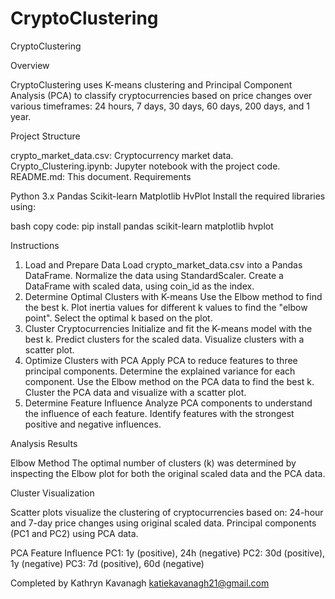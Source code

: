 # CryptoClustering

CryptoClustering

Overview

CryptoClustering uses K-means clustering and Principal Component Analysis (PCA) to classify cryptocurrencies based on price changes over various timeframes: 24 hours, 7 days, 30 days, 60 days, 200 days, and 1 year.

Project Structure

crypto_market_data.csv: Cryptocurrency market data.
Crypto_Clustering.ipynb: Jupyter notebook with the project code.
README.md: This document.
Requirements

Python 3.x
Pandas
Scikit-learn
Matplotlib
HvPlot
Install the required libraries using:

bash
copy code:
pip install pandas scikit-learn matplotlib hvplot


Instructions

1. Load and Prepare Data
Load crypto_market_data.csv into a Pandas DataFrame.
Normalize the data using StandardScaler.
Create a DataFrame with scaled data, using coin_id as the index.
2. Determine Optimal Clusters with K-means
Use the Elbow method to find the best k.
Plot inertia values for different k values to find the "elbow point".
Select the optimal k based on the plot.
3. Cluster Cryptocurrencies
Initialize and fit the K-means model with the best k.
Predict clusters for the scaled data.
Visualize clusters with a scatter plot.
4. Optimize Clusters with PCA
Apply PCA to reduce features to three principal components.
Determine the explained variance for each component.
Use the Elbow method on the PCA data to find the best k.
Cluster the PCA data and visualize with a scatter plot.
5. Determine Feature Influence
Analyze PCA components to understand the influence of each feature.
Identify features with the strongest positive and negative influences.

Analysis Results

Elbow Method
The optimal number of clusters (k) was determined by inspecting the Elbow plot for both the original scaled data and the PCA data.

Cluster Visualization

Scatter plots visualize the clustering of cryptocurrencies based on:
24-hour and 7-day price changes using original scaled data.
Principal components (PC1 and PC2) using PCA data.

PCA Feature Influence
PC1: 1y (positive), 24h (negative)
PC2: 30d (positive), 1y (negative)
PC3: 7d (positive), 60d (negative)



Completed by Kathryn Kavanagh
katiekavanagh21@gmail.com
